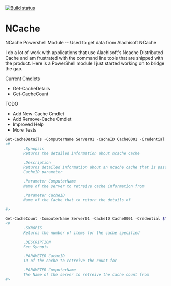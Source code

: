 [![Build status](https://ci.appveyor.com/api/projects/status/b1vgvd1vfj91wbhq?svg=true)](https://ci.appveyor.com/project/matthewhatch/ncache)


# NCache
NCache Powershell Module -- Used to get data from Alachisoft NCache

I do a lot of work with applications that use Alachisoft's Ncache Distributed Cache and am frustrated with the command line tools that are shipped with the product. Here is a PowerShell module I just started working on to bridge the gap.

Current Cmdlets
* Get-CacheDetails
* Get-CacheCount

TODO
* Add New-Cache Cmdlet
* Add Remove-Cache Cmdlet
* Improved Help
* More Tests

```powershell
Get-CacheDetails -ComputerName Server01 -CacheID Cache0001 -Credential $MyCred
<#
        .Synopsis
        Returns the detailed information about ncache cache

        .Description
        Returns detailed information about an ncache cache that is passed to the
        CacheID parameter

        .Parameter ComputerName
        Name of the server to retreive cache information from

        .Parameter CacheID
        Name of the Cache that to return the details of
            
#>

Get-CacheCount -ComputerName Server01 -CacheID Cache0001 -Credential $MyCred
<#
        .SYNOPIS 
        Returns the number of items for the cache specified

        .DESCRIPTION
        See Synopis

        .PARAMETER CacheID
        ID of the cache to retreive the count for

        .PARAMETER ComputerName
        The Name of the server to retreive the cache count from
#>
```



